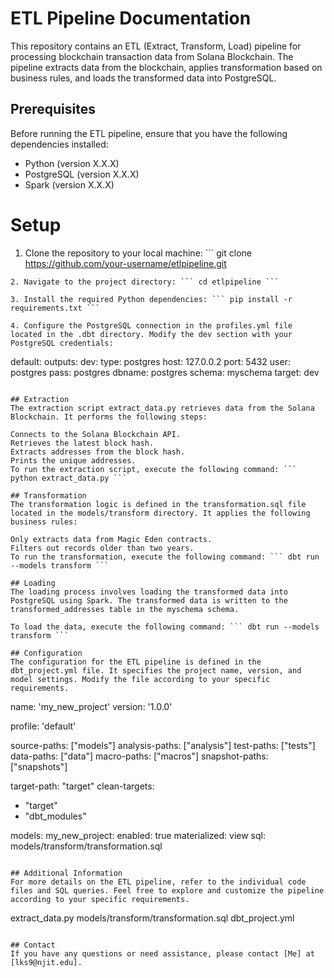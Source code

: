 # ETL Pipeline Documentation
This repository contains an ETL (Extract, Transform, Load) pipeline for processing blockchain transaction data from Solana Blockchain. The pipeline extracts data from the blockchain, applies transformation based on business rules, and loads the transformed data into PostgreSQL.
## Prerequisites
Before running the ETL pipeline, ensure that you have the following dependencies installed:

* Python (version X.X.X)
* PostgreSQL (version X.X.X)
* Spark (version X.X.X)


# Setup
1. Clone the repository to your local machine: ``` git clone https://github.com/your-username/etlpipeline.git
 ```
2. Navigate to the project directory: ``` cd etlpipeline ```

3. Install the required Python dependencies: ``` pip install -r requirements.txt ```

4. Configure the PostgreSQL connection in the profiles.yml file located in the .dbt directory. Modify the dev section with your PostgreSQL credentials:
```
default:
  outputs:
    dev:
      type: postgres
      host: 127.0.0.2
      port: 5432
      user: postgres
      pass: postgres
      dbname: postgres
      schema: myschema
  target: dev
```

## Extraction
The extraction script extract_data.py retrieves data from the Solana Blockchain. It performs the following steps:

Connects to the Solana Blockchain API.
Retrieves the latest block hash.
Extracts addresses from the block hash.
Prints the unique addresses.
To run the extraction script, execute the following command: ``` python extract_data.py ```

## Transformation
The transformation logic is defined in the transformation.sql file located in the models/transform directory. It applies the following business rules:

Only extracts data from Magic Eden contracts.
Filters out records older than two years.
To run the transformation, execute the following command: ``` dbt run --models transform ```

## Loading
The loading process involves loading the transformed data into PostgreSQL using Spark. The transformed data is written to the transformed_addresses table in the myschema schema.

To load the data, execute the following command: ``` dbt run --models transform ```

## Configuration
The configuration for the ETL pipeline is defined in the dbt_project.yml file. It specifies the project name, version, and model settings. Modify the file according to your specific requirements.
```
name: 'my_new_project'
version: '1.0.0'

profile: 'default'

source-paths: ["models"]
analysis-paths: ["analysis"]
test-paths: ["tests"]
data-paths: ["data"]
macro-paths: ["macros"]
snapshot-paths: ["snapshots"]

target-path: "target"
clean-targets:
  - "target"
  - "dbt_modules"

models:
  my_new_project:
    enabled: true
    materialized: view
    sql: models/transform/transformation.sql
```

## Additional Information
For more details on the ETL pipeline, refer to the individual code files and SQL queries. Feel free to explore and customize the pipeline according to your specific requirements.

```
extract_data.py
models/transform/transformation.sql
dbt_project.yml
```

## Contact
If you have any questions or need assistance, please contact [Me] at [lks9@njit.edu].
